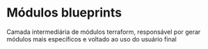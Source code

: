 # Módulos blueprints

Camada intermediária de módulos terraform, responsável por gerar módulos mais específicos e voltado ao uso do usuário final
